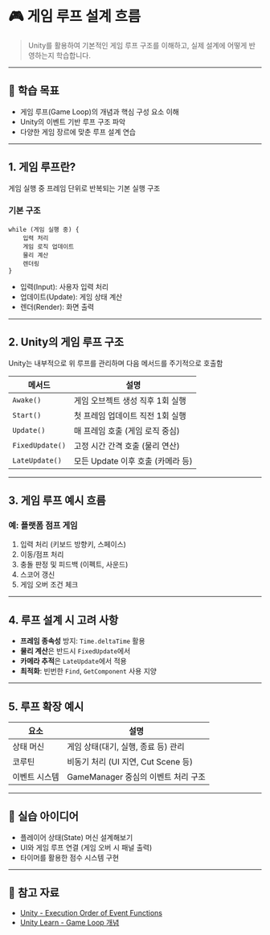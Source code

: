 # 🎮 게임 루프 설계 흐름

> Unity를 활용하여 기본적인 게임 루프 구조를 이해하고, 실제 설계에 어떻게 반영하는지 학습합니다.

---

## 🧠 학습 목표

- 게임 루프(Game Loop)의 개념과 핵심 구성 요소 이해
- Unity의 이벤트 기반 루프 구조 파악
- 다양한 게임 장르에 맞춘 루프 설계 연습

---

## 1. 게임 루프란?

게임 실행 중 프레임 단위로 반복되는 기본 실행 구조

### 기본 구조

```
while (게임 실행 중) {
    입력 처리
    게임 로직 업데이트
    물리 계산
    렌더링
}
```

- 입력(Input): 사용자 입력 처리
- 업데이트(Update): 게임 상태 계산
- 렌더(Render): 화면 출력

---

## 2. Unity의 게임 루프 구조

Unity는 내부적으로 위 루프를 관리하며 다음 메서드를 주기적으로 호출함

| 메서드 | 설명 |
|--------|------|
| `Awake()` | 게임 오브젝트 생성 직후 1회 실행 |
| `Start()` | 첫 프레임 업데이트 직전 1회 실행 |
| `Update()` | 매 프레임 호출 (게임 로직 중심) |
| `FixedUpdate()` | 고정 시간 간격 호출 (물리 연산) |
| `LateUpdate()` | 모든 Update 이후 호출 (카메라 등) |

---

## 3. 게임 루프 예시 흐름

### 예: 플랫폼 점프 게임

1. 입력 처리 (키보드 방향키, 스페이스)
2. 이동/점프 처리
3. 충돌 판정 및 피드백 (이펙트, 사운드)
4. 스코어 갱신
5. 게임 오버 조건 체크

---

## 4. 루프 설계 시 고려 사항

- **프레임 종속성** 방지: `Time.deltaTime` 활용
- **물리 계산**은 반드시 `FixedUpdate`에서
- **카메라 추적**은 `LateUpdate`에서 적용
- **최적화**: 빈번한 `Find`, `GetComponent` 사용 지양

---

## 5. 루프 확장 예시

| 요소 | 설명 |
|------|------|
| 상태 머신 | 게임 상태(대기, 실행, 종료 등) 관리 |
| 코루틴 | 비동기 처리 (UI 지연, Cut Scene 등) |
| 이벤트 시스템 | GameManager 중심의 이벤트 처리 구조 |

---

## 🧩 실습 아이디어

- 플레이어 상태(State) 머신 설계해보기
- UI와 게임 루프 연결 (게임 오버 시 패널 출력)
- 타이머를 활용한 점수 시스템 구현

---

## 🔗 참고 자료

- [Unity - Execution Order of Event Functions](https://docs.unity3d.com/Manual/ExecutionOrder.html)
- [Unity Learn - Game Loop 개념](https://learn.unity.com/tutorial/the-game-loop)
